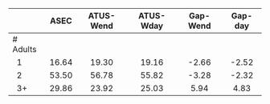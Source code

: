 
|                      |         ASEC |    ATUS-Wend |    ATUS-Wday |     Gap-Wend |      Gap-day |
| -------------------- | :----------: | :----------: | :----------: | :----------: | :----------: |
| # Adults             |              |              |              |              |              |
| &nbsp;&nbsp;1        |        16.64 |        19.30 |        19.16 |        -2.66 |        -2.52 |
| &nbsp;&nbsp;2        |        53.50 |        56.78 |        55.82 |        -3.28 |        -2.32 |
| &nbsp;&nbsp;3+       |        29.86 |        23.92 |        25.03 |         5.94 |         4.83 |

